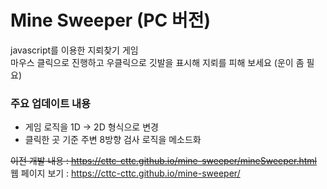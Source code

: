# Mine Sweeper (PC 버전)
javascript를 이용한 지뢰찾기 게임  
마우스 클릭으로 진행하고 우클릭으로 깃발을 표시해 지뢰를 피해 보세요 (운이 좀 필요)  
  
### 주요 업데이트 내용
- 게임 로직을 1D -> 2D 형식으로 변경
- 클릭한 곳 기준 주변 8방향 검사 로직을 메소드화

~~이전 개발 내용 : https://cttc-cttc.github.io/mine-sweeper/mineSweeper.html~~  
웹 페이지 보기 : https://cttc-cttc.github.io/mine-sweeper/
